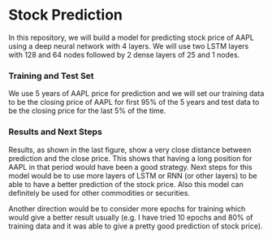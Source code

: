 # Stock Prediction
In this repository, we will build a model for predicting stock price of AAPL using a deep neural network with 4 layers. We will use two LSTM layers with 128 and 64 nodes followed by 2 dense layers of 25 and 1 nodes. 

### Training and Test Set
We use 5 years of AAPL price for prediction and we will set our training data to be the closing price of AAPL for first 95% of the 5 years and  test data to be the closing price for the last 5% of the time. 

### Results and Next Steps
Results, as shown in the last figure, show a very close distance between prediction and the close price. This shows that having a long position for AAPL in that period would have been a good strategy. Next steps for this model would be to use more layers of LSTM or RNN (or other layers) to be able to have a better prediction of the stock price. Also this model can definitely be used for other commodities or securities. 

Another direction would be to consider more epochs for training which would give a better result usually (e.g. I have tried 10 epochs and 80% of training data and it was able to give a pretty good prediction of stock price).
